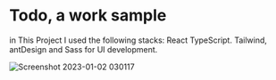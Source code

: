 # Todo, a work sample

in This Project I used the following stacks:
React TypeScript.
Tailwind, antDesign and Sass for UI development.

![Screenshot 2023-01-02 030117](https://user-images.githubusercontent.com/62756202/210187730-43158370-e38e-417e-b233-836e30c0283b.png)
